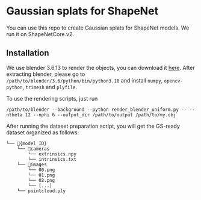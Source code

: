 # Gaussian splats for ShapeNet
You can use this repo to create Gaussian splats for ShapeNet models. We run it on ShapeNetCore.v2.
## Installation
We use blender 3.6.13 to render the objects, you can download it [here](https://mirrors.ocf.berkeley.edu/blender/release/Blender3.6/blender-3.6.13-linux-x64.tar.xz). After extracting blender, please go to ```/path/to/blender/3.6/python/bin/python3.10``` and install ```numpy```, ```opencv-python```, ```trimesh``` and ```plyfile```.

To use the rendering scripts, just run
```
/path/to/blender --background --python render_blender_uniform.py -- --ntheta 12 --nphi 6 --output_dir /path/to/output /path/to/my.obj
```

After running the dataset preparation script, you will get the GS-ready dataset organized as follows:
```
└── 📁{model_ID}
    └── 📁cameras
        └── extrinsics.npy
        └── intrinsics.txt
    └── 📁images
        └── 00.png
        └── 01.png
        └── 02.png
        └── [...]
    └── pointcloud.ply
```
